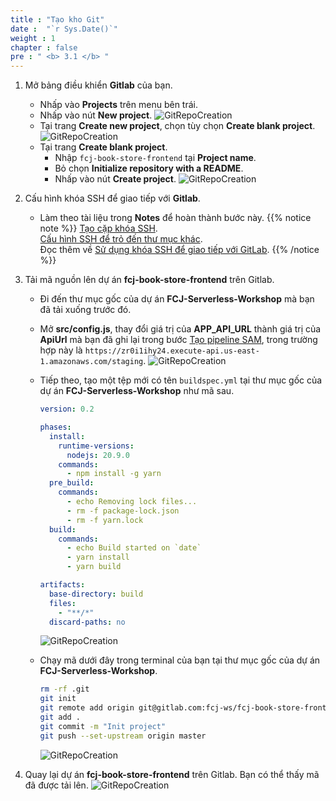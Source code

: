 ```yaml
---
title : "Tạo kho Git"
date :  "`r Sys.Date()`" 
weight : 1
chapter : false
pre : " <b> 3.1 </b> "
---
```


1. Mở bảng điều khiển **Gitlab** của bạn.
    - Nhấp vào **Projects** trên menu bên trái.
    - Nhấp vào nút **New project**.
      ![GitRepoCreation](https://chaunguyen3rd.github.io/000084-Book-store-CI-CD-with-Code-Pipeline/images/temp/1/40.png?width=90pc)
    - Tại trang **Create new project**, chọn tùy chọn **Create blank project**.
      ![GitRepoCreation](https://chaunguyen3rd.github.io/000084-Book-store-CI-CD-with-Code-Pipeline/images/temp/1/7.png?width=90pc)
    - Tại trang **Create blank project**.
      - Nhập ``fcj-book-store-frontend`` tại **Project name**.
      - Bỏ chọn **Initialize repository with a README**.
      - Nhấp vào nút **Create project**.
        ![GitRepoCreation](https://chaunguyen3rd.github.io/000084-Book-store-CI-CD-with-Code-Pipeline/images/temp/1/41.png?width=90pc)

2. Cấu hình khóa SSH để giao tiếp với **Gitlab**.
    - Làm theo tài liệu trong **Notes** để hoàn thành bước này.
{{% notice note %}}
[Tạo cặp khóa SSH](https://docs.gitlab.com/ee/user/ssh.html#generate-an-ssh-key-pair).\
[Cấu hình SSH để trỏ đến thư mục khác](https://docs.gitlab.com/ee/user/ssh.html#configure-ssh-to-point-to-a-different-directory).\
Đọc thêm về [Sử dụng khóa SSH để giao tiếp với GitLab](https://.docs.gitlab.com/ee/user/ssh.html).
{{% /notice %}}

3. Tải mã nguồn lên dự án **fcj-book-store-frontend** trên Gitlab.
    - Đi đến thư mục gốc của dự án **FCJ-Serverless-Workshop** mà bạn đã tải xuống trước đó.
    - Mở **src/config.js**, thay đổi giá trị của **APP_API_URL** thành giá trị của **ApiUrl** mà bạn đã ghi lại trong bước [Tạo pipeline SAM](2-2-create-pipeline), trong trường hợp này là ``https://zr0i1ihy24.execute-api.us-east-1.amazonaws.com/staging``.
      ![GitRepoCreation](https://chaunguyen3rd.github.io/000084-Book-store-CI-CD-with-Code-Pipeline/images/temp/1/42.png?width=90pc)
    - Tiếp theo, tạo một tệp mới có tên ``buildspec.yml`` tại thư mục gốc của dự án **FCJ-Serverless-Workshop** như mã sau.

      ```yml
      version: 0.2

      phases:
        install:
          runtime-versions:
            nodejs: 20.9.0
          commands:
            - npm install -g yarn
        pre_build:
          commands:
            - echo Removing lock files...
            - rm -f package-lock.json
            - rm -f yarn.lock
        build:
          commands:
            - echo Build started on `date`
            - yarn install
            - yarn build

      artifacts:
        base-directory: build
        files:
          - "**/*"
        discard-paths: no
      ```

      ![GitRepoCreation](https://chaunguyen3rd.github.io/000084-Book-store-CI-CD-with-Code-Pipeline/images/temp/1/46.png?width=90pc)

    - Chạy mã dưới đây trong terminal của bạn tại thư mục gốc của dự án **FCJ-Serverless-Workshop**.

      ```bash
      rm -rf .git
      git init
      git remote add origin git@gitlab.com:fcj-ws/fcj-book-store-frontend.git
      git add .
      git commit -m "Init project"
      git push --set-upstream origin master
      ```

      ![GitRepoCreation](https://chaunguyen3rd.github.io/000084-Book-store-CI-CD-with-Code-Pipeline/images/temp/1/43.png?width=90pc)

4. Quay lại dự án **fcj-book-store-frontend** trên Gitlab. Bạn có thể thấy mã đã được tải lên.
    ![GitRepoCreation](https://chaunguyen3rd.github.io/000084-Book-store-CI-CD-with-Code-Pipeline/images/temp/1/44.png?width=90pc)
